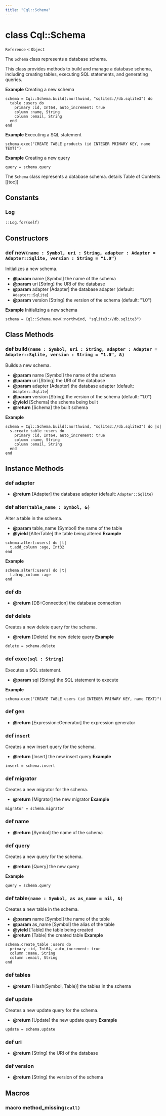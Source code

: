 ```yaml
---
title: "Cql::Schema"
---
```


# class Cql::Schema

`Reference` < `Object`

The `Schema` class represents a database schema.

This class provides methods to build and manage a database schema, including
creating tables, executing SQL statements, and generating queries.

**Example** Creating a new schema

```crystal
schema = Cql::Schema.build(:northwind, "sqlite3://db.sqlite3") do
  table :users do
    primary :id, Int64, auto_increment: true
    column :name, String
    column :email, String
  end
end
```

**Example** Executing a SQL statement

```crystal
schema.exec("CREATE TABLE products (id INTEGER PRIMARY KEY, name TEXT)")
```

**Example** Creating a new query

```crystal
query = schema.query
```

The `Schema` class represents a database schema.
details Table of Contents
[[toc]]

## Constants

### Log

```crystal
::Log.for(self)
```

## Constructors

### def new`(name : Symbol, uri : String, adapter : Adapter = Adapter::Sqlite, version : String = "1.0")`

Initializes a new schema.

- **@param** name [Symbol] the name of the schema
- **@param** uri [String] the URI of the database
- **@param** adapter [Adapter] the database adapter (default: `Adapter::Sqlite`)
- **@param** version [String] the version of the schema (default: "1.0")

**Example** Initializing a new schema

```crystal
schema = Cql::Schema.new(:northwind, "sqlite3://db.sqlite3")
```

## Class Methods

### def build`(name : Symbol, uri : String, adapter : Adapter = Adapter::Sqlite, version : String = "1.0", &)`

Builds a new schema.

- **@param** name [Symbol] the name of the schema
- **@param** uri [String] the URI of the database
- **@param** adapter [Adapter] the database adapter (default: `Adapter::Sqlite`)
- **@param** version [String] the version of the schema (default: "1.0")
- **@yield** [Schema] the schema being built
- **@return** [Schema] the built schema

**Example**

```crystal
schema = Cql::Schema.build(:northwind, "sqlite3://db.sqlite3") do |s|
  s.create_table :users do
    primary :id, Int64, auto_increment: true
    column :name, String
    column :email, String
  end
end
```

## Instance Methods

### def adapter

- **@return** [Adapter] the database adapter (default: `Adapter::Sqlite`)

### def alter`(table_name : Symbol, &)`

Alter a table in the schema.

- **@param** table_name [Symbol] the name of the table
- **@yield** [AlterTable] the table being altered
  **Example**

```crystal
schema.alter(:users) do |t|
  t.add_column :age, Int32
end
```

**Example**

```crystal
schema.alter(:users) do |t|
  t.drop_column :age
end
```

### def db

- **@return** [DB::Connection] the database connection

### def delete

Creates a new delete query for the schema.

- **@return** [Delete] the new delete query
  **Example**

```crystal
delete = schema.delete
```

### def exec`(sql : String)`

Executes a SQL statement.

- **@param** sql [String] the SQL statement to execute

**Example**

```crystal
schema.exec("CREATE TABLE users (id INTEGER PRIMARY KEY, name TEXT)")
```

### def gen

- **@return** [Expression::Generator] the expression generator

### def insert

Creates a new insert query for the schema.

- **@return** [Insert] the new insert query
  **Example**

```crystal
insert = schema.insert
```

### def migrator

Creates a new migrator for the schema.

- **@return** [Migrator] the new migrator
  **Example**

```crystal
migrator = schema.migrator
```

### def name

- **@return** [Symbol] the name of the schema

### def query

Creates a new query for the schema.

- **@return** [Query] the new query

**Example**

```crystal
query = schema.query
```

### def table`(name : Symbol, as as_name = nil, &)`

Creates a new table in the schema.

- **@param** name [Symbol] the name of the table
- **@param** as_name [Symbol] the alias of the table
- **@yield** [Table] the table being created
- **@return** [Table] the created table
  **Example**

```crystal
schema.create_table :users do
  primary :id, Int64, auto_increment: true
  column :name, String
  column :email, String
end
```

### def tables

- **@return** [Hash(Symbol, Table)] the tables in the schema

### def update

Creates a new update query for the schema.

- **@return** [Update] the new update query
  **Example**

```crystal
update = schema.update
```

### def uri

- **@return** [String] the URI of the database

### def version

- **@return** [String] the version of the schema

## Macros

### macro method_missing`(call)`
